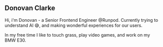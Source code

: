 ## Donovan Clarke

Hi, i'm Donovan - a Senior Frontend Engineer @Runpod. Currently trying to understand AI 😅, and making wonderful experiences for our users. 

In my free time I like to touch grass, play video games, and work on my BMW E30.
 
<!--
**donovanclarke/donovanclarke** is a ✨ _special_ ✨ repository because its `README.md` (this file) appears on your GitHub profile.

Here are some ideas to get you started:

- 🔭 I’m currently working on ...
- 🌱 I’m currently learning ...
- 👯 I’m looking to collaborate on ...
- 🤔 I’m looking for help with ...
- 💬 Ask me about ...
- 📫 How to reach me: ...
- 😄 Pronouns: ...
- ⚡ Fun fact: ...
-->
